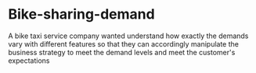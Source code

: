 # Bike-sharing-demand
A bike taxi service company wanted understand how exactly the demands vary with different features so that they can accordingly manipulate the business strategy to meet the demand levels and meet the customer's expectations
